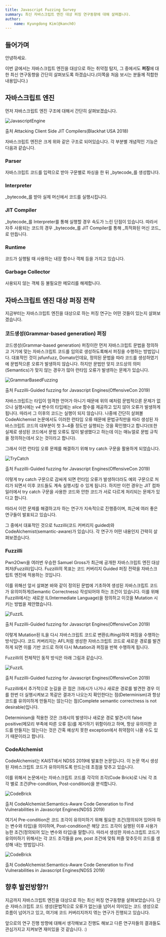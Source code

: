 ```yaml
---
title: Javascript Fuzzing Survey
summary: 최신 자바스크립트 엔진 대상 퍼징 연구동향에 대해 살펴봅니다.
author: 
    name: Kyungdong Kim(@kanch0)
---
```


## 들어가며

안녕하세요. 

이번 글에서는 자바스크립트 엔진을 대상으로 하는 취약점 탐지, 그 중에서도 **퍼징**에 대한 최신 연구동향을 
간단히 살펴보도록 하겠습니다.(이쪽을 처음 보시는 분들께 적합한 내용입니다.)

## 자바스크립트 엔진

먼저 자바스크립트 엔진 구조에 대해서 간단히 살펴보겠습니다.

![JavascriptEngine](../img/javascript/javascript-engine.png) 

출처 Attacking Client Side JIT Compilers(Blackhat USA 2018) 

자바스크립트 엔진은 크게 위와 같은 구조로 되어있습니다. 각 부분별 개념적인 기능은 다음과 같습니다.

### Parser
자바스크립트 코드를 입력으로 받아 구문별로 파싱을 한 뒤 _bytecode_를 생성합니다.

### Interpreter
_bytecode_를 받아 실제 머신에서 코드를 실행시킵니다.

### JIT Compiler
_bytecode_를 Interpreter를 통해 실행할 경우 속도가 느린 단점이 있습니다. 
따라서 자주 사용되는 코드의 경우 _bytecode_를 JIT Compiler를 통해 _최적화된 머신 코드_로 만듭니다.

### Runtime
코드가 실행될 때 사용하는 내장 함수나 객체 등을 가지고 있습니다.

### Garbage Collector
사용되지 않는 객체 등 불필요한 메모리를 해제합니다. 

 

## 자바스크립트 엔진 대상 퍼징 전략
지금부터는 자바스크립트 엔진을 대상으로 하는 퍼징 연구는 어떤 것들이 있는지 살펴보겠습니다.

### 코드생성(Grammar-based generation) 퍼징
코드생성(Grammar-based generation) 퍼징이란 먼저 자바스크립트 문법을 정의하고 거기에 맞는 자바스크립트 코드를 
임의로 생성하도록해서 퍼징을 수행하는 방법입니다. 대표적인 것이 jsfunfuzz, Domato인데요, 정의된 문법을 따라 코드를 생성하였기에 문법적으론 오류가 발생하지 않습니다. 하지만 문법만 맞지 코드상의 의미(Semantics)가 맞지 않는 경우가 많아 런타임 오류가 발생하는 문제가 있습니다.

![GrammarBasedFuzzing](../img/javascript/grammar-based-fuzzing.png) 
	
출처 Fuzzilli-Guided fuzzing for Javascript Engines(OffensiveCon 2019) 

자바스크립트는 타입이 엄격한 언어가 아니기 때문에 위의 예처럼 문법적으론 문제가 없으나 실행시에는 *v4* 변수의 타입에는 *slice* 함수를 제공하고 있지 않아 오류가 발생하게 됩니다. 따라서 그 이후의 코드는 실행이 되지 않습니다. 나중에 간단히 살펴볼 CodeAlchemist 논문에서도 이러한 런타임 오류 때문에 문법규칙만을 따라 생성된 자바스크립트 코드의 대부분이 첫 3~4줄 정도만 실행되는 것을 확인했다고 합니다(또한 실제로 생성된 코드에서 문법 오류도 많이 발생했다고 하는데 이는 매뉴얼로 문법 규칙을 정의하는데서 오는 것이라고 합니다).       

그래서 이런 런타임 오류 문제를 해결하기 위해 try catch 구문을 활용하게 되었습니다.

![TryCatch](../img/javascript/try-catch.png) 

출처 Fuzzilli-Guided fuzzing for Javascript Engines(OffensiveCon 2019) 

이렇게 try catch 구문으로 감싸게 되면 런타임 오류가 발생하더라도 예외 구문으로 처리가 되면서 이후 코드들도 계속 실행시킬 수 있게 됩니다. 하지만 이런 경우는 JIT 컴파일러에서 try catch 구문을 사용한 코드와 안한 코드가 서로 다르게 처리되는 문제가 있다고 합니다.
 
따라서 이런 문제를 해결하고자 하는 연구가 지속적으로 진행중이며, 최근에 여러 좋은 연구들이 발표되고 있습니다.

그 중에서 대표적인 것으로 fuzzilli(코드 커버리지 guided)와 CodeAlchemist(semantic-aware)가 있습니다.
각 연구가 어떤 내용인지 간략히 살펴보겠습니다. 

### Fuzzilli

Pwn2Own을 여러번 우승한 Samuel Gross가 최근에 공개한 자바스크립트 엔진 대상 퍼저(Fuzzilli)입니다.
Fuzzilli의 목표는 코드 커버리지 Guided 퍼징 전략을 자바스크립트 엔진에 적용하는 것입니다. 

이를 위해선 앞서 살펴본 바와 같이 정의된 문법에 기초하여 생성된 자바스크립트 코드가 유의미하게(Semantic Correctness) 작성되어야 하는 조건이 있습니다. 이를 위해 Fuzzilli에서는 새로운 IL(Intermediate Language)을 
정의하고 이것을 Mutation 시키는 방법을 제안했습니다.

![FuzzIL](../img/javascript/fuzzIL.png) 

출처 Fuzzilli-Guided fuzzing for Javascript Engines(OffensiveCon 2019) 

이렇게 Mutation된 IL을 다시 자바스크립트 코드로 변환(Lifting)하여 퍼징을 수행하는 방식입니다.
코드 커버리지는 AFL처럼 생성한 자바스크립트 코드로 새로운 경로를 발견하게 되면 이를 기반 코드로 하여 다시 Mutation과 퍼징을 반복 수행하게 됩니다.

Fuzzilli의 전체적인 동작 방식은 아래 그림과 같습니다.

![FuzzIL](../img/javascript/fuzzilli-algorithm.png) 

출처 Fuzzilli-Guided fuzzing for Javascript Engines(OffensiveCon 2019) 

Fuzzilli에서 추가적으로 눈길을 끈 점은 크래시가 나거나 새로운 경로를 발견한 경우 이를 한번 더 실행시켜보고 똑같은 결과가 나오는지 확인한다는 점(Determinism)과 항상 코드를 유의미하게 만들지는 않는다는 점(Complete semantic correctness is not desirable)입니다.  

Determinism을 적용한 것은 크래시의 발생이나 새로운 경로 발견시의 false positive(메모리 부족에 따른 오류 등)를 제거하기 위함이라고 하며, 항상 유의미한 코드를 만들지는 않는다는 것은 간혹 예상치 못한 exception에서 취약점이 나올 수도 있기 때문이라고 합니다.                                                                                                                                                                     

### CodeAlchemist

CodeAlchemist는 KAIST에서 NDSS 2019에 발표한 논문입니다. 이 논문 역시 생성된 자바스크립트 코드가 유의미하도록 만드는데 초점을 맞추고 있습니다. 

이를 위해서 논문에서는 자바스크립트 코드를 각각의 조각(Code Brick)로 나눠 각 조각 별로 조건(Pre-condition, Post-condition)을 분석합니다. 

![CodeBrick](../img/javascript/codebrick.png) 

출처 CodeAlchemist:Semantics-Aware Code Generation to Find Vulnerabilities in Javascript Engines(NDSS 2019)

여기서 Pre-condition은 코드 조각이 유의미하기 위해 필요한 조건(정의되어 있어야 하는 변수와 타입)을 의미하며, 
Post-condition은 해당 코드 조각이 실행된 이후 사용가능한 조건(정의되어 있는 변수와 타입)을 말합니다.
따라서 생성한 자바스크립트 코드가 유의미하기 위해서는 각 코드 조각들을 pre, post 조건에 맞춰 퍼즐 맞추듯이 코드를 생성해 내는 방법입니다.

![CodeBrick](../img/javascript/codebrick2.png) 

출처 CodeAlchemist:Semantics-Aware Code Generation to Find Vulnerabilities in Javascript Engines(NDSS 2019)

## 향후 발전방향?!

지금까지 자바스크립트 엔진을 대상으로 하는 최신 퍼징 연구동향을 살펴보았습니다. 단순 자바스크립트 코드 생성(문법적으로 오류가 없는)을 넘어서 의미있는 코드 생성으로 흐름이 넘어가고 있고, 여기에 코드 커버리지까지 엮는 연구가 진행되고 있습니다. 

앞으로의 연구 진행 방향에 대해서 생각해보고 진행도 해보고 다른 연구자들의 결과들도 관심가지고 지켜보면 재미있을 것 같습니다. :)

